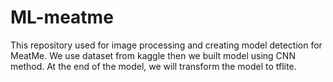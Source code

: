 # ML-meatme
This repository used for image processing and creating model detection for MeatMe. We use dataset from kaggle then we built model using CNN method. At the end of the model, we will transform the model to tflite.
